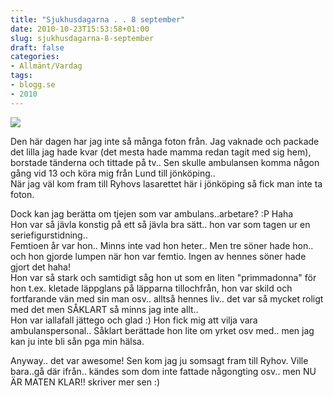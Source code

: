```yaml
---
title: "Sjukhusdagarna . . 8 september"
date: 2010-10-23T15:53:58+01:00
slug: sjukhusdagarna-8-september
draft: false
categories:
- Allmänt/Vardag
tags:
- blogg.se
- 2010
---
```

![](/assets/images/blogg.se/dsc09116_113541380.jpg)  
  
Den här dagen har jag inte så många foton från. Jag vaknade och packade det lilla jag hade kvar (det mesta hade mamma redan tagit med sig hem), borstade tänderna och tittade på tv.. Sen skulle ambulansen komma någon gång vid 13 och köra mig från Lund till jönköping..  
När jag väl kom fram till Ryhovs lasarettet här i jönköping så fick man inte ta foton.  
  
Dock kan jag berätta om tjejen som var ambulans..arbetare? :P Haha  
Hon var så jävla konstig på ett så jävla bra sätt.. hon var som tagen ur en seriefigurstidning..  
Femtioen år var hon.. Minns inte vad hon heter.. Men tre söner hade hon.. och hon gjorde lumpen när hon var femtio. Ingen av hennes söner hade gjort det haha!  
Hon var så stark och samtidigt såg hon ut som en liten "primmadonna" för hon t.ex. kletade läppglans på läpparna tillochfrån, hon var skild och fortfarande vän med sin man osv.. alltså hennes liv.. det var så mycket roligt med det men SÅKLART så minns jag inte allt..  
Hon var iallafall jättego och glad :) Hon fick mig att vilja vara ambulanspersonal.. Såklart berättade hon lite om yrket osv med.. men jag kan ju inte bli sån pga min hälsa.  
  
  
Anyway.. det var awesome! Sen kom jag ju somsagt fram till Ryhov. Ville bara..gå där ifrån.. kändes som dom inte fattade någongting osv.. men NU ÄR MATEN KLAR!! skriver mer sen :)